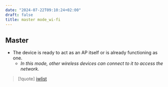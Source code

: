 ```yaml
---
date: "2024-07-22T09:10:24+02:00"
draft: false
title: master mode_wi-fi
---
```


## Master

-   The device is ready to act as an AP itself or is already functioning
    as one.
    -   *In this mode, other wireless devices can connect to it to
        access the network.*

> \[!quote\] [iwlist](/Network/WI-FI/iwlist)
